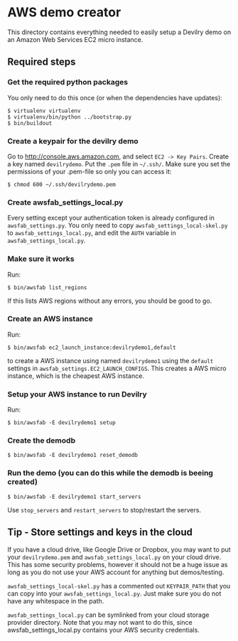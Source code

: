 # AWS demo creator

This directory contains everything needed to easily setup a Devilry demo on an
Amazon Web Services EC2 micro instance.

## Required steps

### Get the required python packages
You only need to do this once (or when the dependencies have updates):

    $ virtualenv virtualenv
    $ virtualenv/bin/python ../bootstrap.py
    $ bin/buildout


### Create a keypair for the devilry demo
Go to http://console.aws.amazon.com, and select ``EC2 -> Key Pairs``. Create a
key named ``devilrydemo``. Put the ``.pem`` file in ``~/.ssh/``. Make sure you
set the permissions of your .pem-file so only you can access it:

    $ chmod 600 ~/.ssh/devilrydemo.pem


### Create awsfab_settings_local.py
Every setting except your authentication token is already configured in ``awsfab_settings.py``. You only need to
copy ``awsfab_settings_local-skel.py`` to ``awsfab_settings_local.py``, and
edit the ``AUTH`` variable in ``awsfab_settings_local.py``.

### Make sure it works
Run:

    $ bin/awsfab list_regions

If this lists AWS regions without any errors, you should be good to go.

### Create an AWS instance
Run:

    $ bin/awsfab ec2_launch_instance:devilrydemo1,default

to create a AWS instance using named ``devilrydemo1`` using the ``default``
settings in ``awsfab_settings.EC2_LAUNCH_CONFIGS``. This creates a AWS
micro instance, which is the cheapest AWS instance.

### Setup your AWS instance to run Devilry
Run:

    $ bin/awsfab -E devilrydemo1 setup


### Create the demodb

    $ bin/awsfab -E devilrydemo1 reset_demodb


### Run the demo (you can do this while the demodb is beeing created)

    $ bin/awsfab -E devilrydemo1 start_servers

Use ``stop_servers`` and ``restart_servers`` to stop/restart the servers.



## Tip - Store settings and keys in the cloud
If you have a cloud drive, like Google Drive or Dropbox, you may want to put
your ``devilrydemo.pem`` and ``awsfab_settings_local.py`` on your cloud drive.
This has some security problems, however it should not be a huge issue as long
as you do not use your AWS account for anything but demos/testing.

``awsfab_settings_local-skel.py`` has a commented out ``KEYPAIR_PATH`` that you
can copy into your ``awsfab_settings_local.py``. Just make sure you do not have
any whitespace in the path.

``awsfab_settings_local.py`` can be symlinked from your cloud storage provider
directory. Note that you may not want to do this, since
awsfab_settings_local.py contains your AWS security credentials.
